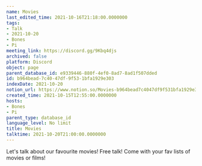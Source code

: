 ```yaml
---
name: Movies
last_edited_time: 2021-10-16T21:18:00.0000000
tags:
- Talk
- 2021-10-20
- Bones
- Pi
meeting_link: https://discord.gg/9Kbq4djs
archived: false
platform: Discord
object: page
parent_database_id: e9339446-880f-4ef0-8ad7-8ad1f507dded
id: b964bead-7c40-47df-9f53-1bfa1929e303
indexDate: 2021-10-20
notion_url: https://www.notion.so/Movies-b964bead7c4047df9f531bfa1929e303
created_time: 2021-10-15T12:55:00.0000000
hosts:
- Bones
- Pi
parent_type: database_id
language_level: No limit
title: Movies
talktime: 2021-10-20T21:00:00.0000000
---
```


Let's talk about our favourite movies!
Free talk! Come with your fav lists of movies or films!



